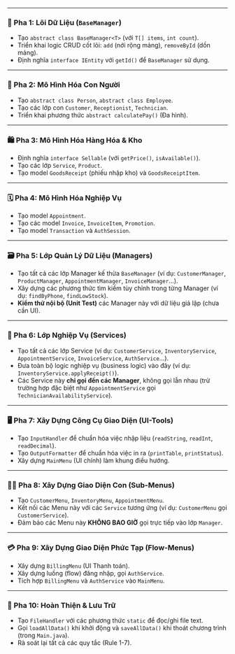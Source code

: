 
---

### 🚀 Pha 1: Lõi Dữ Liệu (`BaseManager`)
* Tạo `abstract class BaseManager<T>` (với `T[] items`, `int count`).
* Triển khai logic CRUD cốt lõi: `add` (nới rộng mảng), `removeById` (dồn mảng).
* Định nghĩa `interface IEntity` với `getId()` để `BaseManager` sử dụng.

---
### 🧍 Pha 2: Mô Hình Hóa Con Người
* Tạo `abstract class Person`, `abstract class Employee`.
* Tạo các lớp con `Customer`, `Receptionist`, `Technician`.
* Triển khai phương thức `abstract calculatePay()` (Đa hình).

---
### 🛍️ Pha 3: Mô Hình Hóa Hàng Hóa & Kho
* Định nghĩa `interface Sellable` (với `getPrice()`, `isAvailable()`).
* Tạo các lớp `Service`, `Product`.
* Tạo model `GoodsReceipt` (phiếu nhập kho) và `GoodsReceiptItem`.

---
### 🗓️ Pha 4: Mô Hình Hóa Nghiệp Vụ
* Tạo model `Appointment`.
* Tạo các model `Invoice`, `InvoiceItem`, `Promotion`.
* Tạo model `Transaction` và `AuthSession`.

---
### 🗃️ Pha 5: Lớp Quản Lý Dữ Liệu (Managers)
* Tạo tất cả các lớp Manager kế thừa `BaseManager` (ví dụ: `CustomerManager`, `ProductManager`, `AppointmentManager`, `InvoiceManager`...).
* Xây dựng các phương thức tìm kiếm tùy chỉnh trong từng Manager (ví dụ: `findByPhone`, `findLowStock`).
* **Kiểm thử nội bộ (Unit Test)** các Manager này với dữ liệu giả lập (chưa cần UI).

---
### 🧠 Pha 6: Lớp Nghiệp Vụ (Services)
* Tạo tất cả các lớp Service (ví dụ: `CustomerService`, `InventoryService`, `AppointmentService`, `InvoiceService`, `AuthService`...).
* Đưa toàn bộ logic nghiệp vụ (business logic) vào đây (ví dụ: `InventoryService.applyReceipt()`).
* Các Service này **chỉ gọi đến các Manager**, không gọi lẫn nhau (trừ trường hợp đặc biệt như `AppointmentService` gọi `TechnicianAvailabilityService`).

---
### 🖥️ Pha 7: Xây Dựng Công Cụ Giao Diện (UI-Tools)
* Tạo `InputHandler` để chuẩn hóa việc nhập liệu (`readString`, `readInt`, `readDecimal`).
* Tạo `OutputFormatter` để chuẩn hóa việc in ra (`printTable`, `printStatus`).
* Xây dựng `MainMenu` (UI chính) làm khung điều hướng.

---
### 🧑‍💼 Pha 8: Xây Dựng Giao Diện Con (Sub-Menus)
* Tạo `CustomerMenu`, `InventoryMenu`, `AppointmentMenu`.
* Kết nối các Menu này với các `Service` tương ứng (ví dụ: `CustomerMenu` gọi `CustomerService`).
* Đảm bảo các Menu này **KHÔNG BAO GIỜ** gọi trực tiếp vào lớp `Manager`.

---
### 💳 Pha 9: Xây Dựng Giao Diện Phức Tạp (Flow-Menus)
* Xây dựng `BillingMenu` (UI Thanh toán).
* Xây dựng luồng (flow) đăng nhập, gọi `AuthService`.
* Tích hợp `BillingMenu` và `AuthService` vào `MainMenu`.

---
### 💾 Pha 10: Hoàn Thiện & Lưu Trữ
* Tạo `FileHandler` với các phương thức `static` để đọc/ghi file text.
* Gọi `loadAllData()` khi khởi động và `saveAllData()` khi thoát chương trình (trong `Main.java`).
* Rà soát lại tất cả các quy tắc (Rule 1-7).